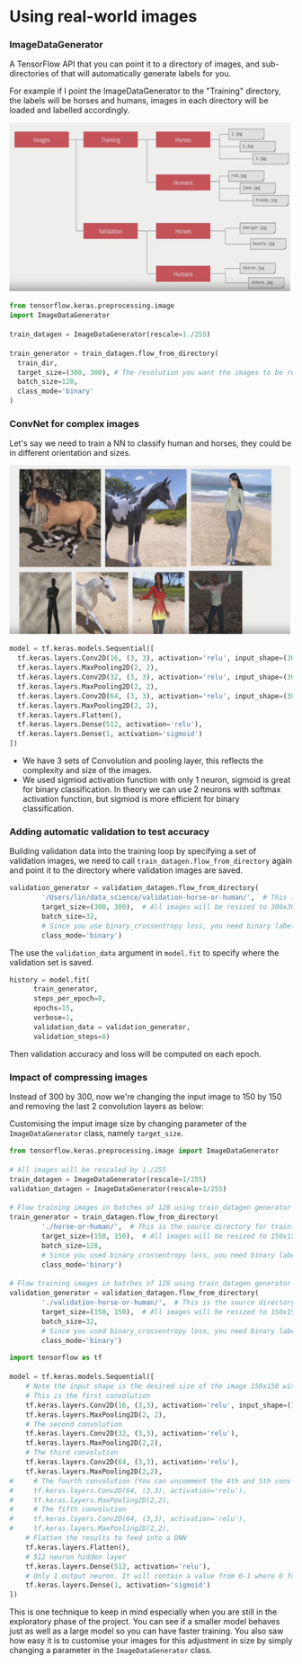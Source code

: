 # Using real-world images

### ImageDataGenerator

A TensorFlow API that you can point it to a directory of images, and sub-directories of that will automatically generate labels for you.

For example if I point the ImageDataGenerator to the "Training" directory, the labels will be horses and humans, images in each directory will be loaded and labelled accordingly.

<img src="pics/ImageDataGenerator.png" width="500" height='300'>


```py
from tensorflow.keras.preprocessing.image
import ImageDataGenerator

train_datagen = ImageDataGenerator(rescale=1./255)

train_generator = train_datagen.flow_from_directory(
  train_dir,
  target_size=(300, 300), # The resolution you want the images to be rescaled
  batch_size=128,
  class_mode='binary'
)
```


### ConvNet for complex images

Let's say we need to train a NN to classify human and horses, they could be in different orientation and sizes.

<img src="pics/human_horses.png" width="500" height='300'>

```py
model = tf.keras.models.Sequential([
  tf.keras.layers.Conv2D(16, (3, 3), activation='relu', input_shape=(300, 300, 3)),
  tf.keras.layers.MaxPooling2D(2, 2),
  tf.keras.layers.Conv2D(32, (3, 3), activation='relu', input_shape=(300, 300, 3)),
  tf.keras.layers.MaxPooling2D(2, 2),
  tf.keras.layers.Conv2D(64, (3, 3), activation='relu', input_shape=(300, 300, 3)),
  tf.keras.layers.MaxPooling2D(2, 2),
  tf.keras.layers.Flatten(),
  tf.keras.layers.Dense(512, activation='relu'),
  tf.keras.layers.Dense(1, activation='sigmoid')
])
```

- We have 3 sets of Convolution and pooling layer, this reflects the complexity and size of the images.
- We used sigmiod activation function with only 1 neuron, sigmoid is great for binary classification. In theory we can use 2 neurons with softmax activation function, but sigmiod is more efficient for binary classification.


### Adding automatic validation to test accuracy
Building validation data into the training loop by specifying a set of validation images, we need to call `train_datagen.flow_from_directory` again and point it to the directory where validation images are saved.

```py
validation_generator = validation_datagen.flow_from_directory(
        '/Users/lin/data_science/validation-horse-or-human/',  # This is the source directory for validation images
        target_size=(300, 300),  # All images will be resized to 300x300
        batch_size=32,
        # Since you use binary_crossentropy loss, you need binary labels
        class_mode='binary')
```

The use the `validation_data` argument in `model.fit` to specify where the validation set is saved.

```py
history = model.fit(
      train_generator,
      steps_per_epoch=8,  
      epochs=15,
      verbose=1,
      validation_data = validation_generator,
      validation_steps=8)
```
Then validation accuracy and loss will be computed on each epoch.

### Impact of compressing images
Instead of 300 by 300, now we're changing the input image to 150 by 150 and removing the last 2 convolution layers as below:

Customising the imput image size by changing parameter of the `ImageDataGenerator` class, namely `target_size`.
```py
from tensorflow.keras.preprocessing.image import ImageDataGenerator

# All images will be rescaled by 1./255
train_datagen = ImageDataGenerator(rescale=1/255)
validation_datagen = ImageDataGenerator(rescale=1/255)

# Flow training images in batches of 128 using train_datagen generator
train_generator = train_datagen.flow_from_directory(
        './horse-or-human/',  # This is the source directory for training images
        target_size=(150, 150),  # All images will be resized to 150x150
        batch_size=128,
        # Since you used binary_crossentropy loss, you need binary labels
        class_mode='binary')

# Flow training images in batches of 128 using train_datagen generator
validation_generator = validation_datagen.flow_from_directory(
        './validation-horse-or-human/',  # This is the source directory for training images
        target_size=(150, 150),  # All images will be resized to 150x150
        batch_size=32,
        # Since you used binary_crossentropy loss, you need binary labels
        class_mode='binary')
```

```py
import tensorflow as tf

model = tf.keras.models.Sequential([
    # Note the input shape is the desired size of the image 150x150 with 3 bytes color
    # This is the first convolution
    tf.keras.layers.Conv2D(16, (3,3), activation='relu', input_shape=(150, 150, 3)),
    tf.keras.layers.MaxPooling2D(2, 2),
    # The second convolution
    tf.keras.layers.Conv2D(32, (3,3), activation='relu'),
    tf.keras.layers.MaxPooling2D(2,2),
    # The third convolution
    tf.keras.layers.Conv2D(64, (3,3), activation='relu'),
    tf.keras.layers.MaxPooling2D(2,2),
#     # The fourth convolution (You can uncomment the 4th and 5th conv layers later to see the effect)
#     tf.keras.layers.Conv2D(64, (3,3), activation='relu'),
#     tf.keras.layers.MaxPooling2D(2,2),
#     # The fifth convolution
#     tf.keras.layers.Conv2D(64, (3,3), activation='relu'),
#     tf.keras.layers.MaxPooling2D(2,2),
    # Flatten the results to feed into a DNN
    tf.keras.layers.Flatten(),
    # 512 neuron hidden layer
    tf.keras.layers.Dense(512, activation='relu'),
    # Only 1 output neuron. It will contain a value from 0-1 where 0 for 1 class ('horses') and 1 for the other ('humans')
    tf.keras.layers.Dense(1, activation='sigmoid')
])
```

This is one technique to keep in mind especially when you are still in the exploratory phase of the project. You can see if a smaller model behaves just as well as a large model so you can have faster training. You also saw how easy it is to customise your images for this adjustment in size by simply changing a parameter in the `ImageDataGenerator` class.
